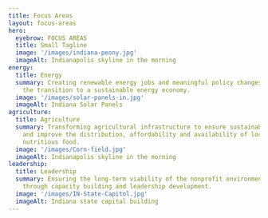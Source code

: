 ```yaml
---
title: Focus Areas
layout: focus-areas
hero:
  eyebrow: FOCUS AREAS
  title: Small Tagline
  image: '/images/indiana-peony.jpg'
  imageAlt: Indianapolis skyline in the morning
energy:
  title: Energy
  summary: Creating renewable energy jobs and meaningful policy changes to ensure
    the transition to a sustainable energy economy.
  image: '/images/solar-panels-in.jpg'
  imageAlt: Indiana Solar Panels
agriculture:
  title: Agriculture
  summary: Transforming agricultural infrastructure to ensure sustainable methods
    and improve the distribution, affordability and availability of locally grown
    nutritious food.
  image: '/images/Corn-field.jpg'
  imageAlt: Indianapolis skyline in the morning
leadership:
  title: Leadership
  summary: Ensuring the long-term viability of the nonprofit environmental sector
    through capacity building and leadership development.
  image: '/images/IN-State-Capitol.jpg'
  imageAlt: Indiana state capital building
---
```

